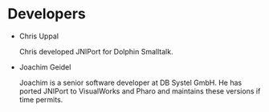 # Developers

- Chris Uppal

  Chris developed JNIPort for Dolphin Smalltalk.
- Joachim Geidel

  Joachim is a senior software developer at DB Systel GmbH. He has ported JNIPort to VisualWorks and Pharo and maintains these versions if time permits.